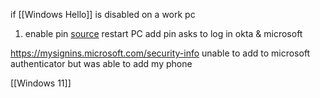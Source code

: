 if [[Windows Hello]] is disabled on a work pc

1. enable pin [source](https://superuser.com/questions/1113638/cant-enable-windows-hello-some-settings-are-managed-by-your-organization)
	restart PC
	add pin
	asks to log in okta & microsoft

https://mysignins.microsoft.com/security-info
unable to add to microsoft authenticator
but was able to add my phone

[[Windows 11]]